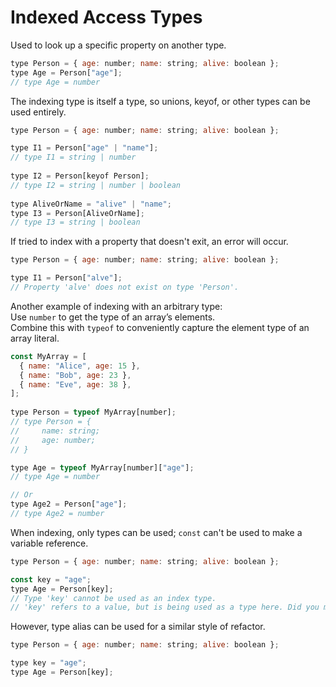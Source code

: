 # Indexed Access Types

Used to look up a specific property on another type.  

```js
type Person = { age: number; name: string; alive: boolean };
type Age = Person["age"];
// type Age = number
```

The indexing type is itself a type, so unions, keyof, or other types can be used entirely.  

```js
type Person = { age: number; name: string; alive: boolean };

type I1 = Person["age" | "name"];
// type I1 = string | number
 
type I2 = Person[keyof Person];
// type I2 = string | number | boolean
 
type AliveOrName = "alive" | "name";
type I3 = Person[AliveOrName];
// type I3 = string | boolean
```

If tried to index with a property that doesn't exit, an error will occur.  

```js
type Person = { age: number; name: string; alive: boolean };

type I1 = Person["alve"];
// Property 'alve' does not exist on type 'Person'.
```

Another example of indexing with an arbitrary type:  
Use `number` to get the type of an array’s elements.  
Combine this with `typeof` to conveniently capture the element type of an array literal.  

```js
const MyArray = [
  { name: "Alice", age: 15 },
  { name: "Bob", age: 23 },
  { name: "Eve", age: 38 },
];
 
type Person = typeof MyArray[number];    
// type Person = {
//     name: string;
//     age: number;
// }

type Age = typeof MyArray[number]["age"];
// type Age = number

// Or
type Age2 = Person["age"];
// type Age2 = number
```

When indexing, only types can be used; `const` can't be used to make a variable reference.  

```js
type Person = { age: number; name: string; alive: boolean };

const key = "age";
type Age = Person[key];
// Type 'key' cannot be used as an index type.
// 'key' refers to a value, but is being used as a type here. Did you mean 'typeof key'?
```

However, type alias can be used for a similar style of refactor.  

```js
type Person = { age: number; name: string; alive: boolean };

type key = "age";
type Age = Person[key];
```


